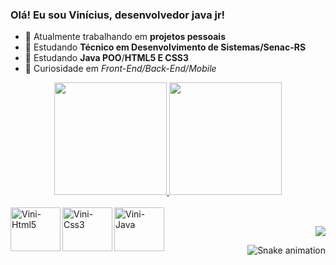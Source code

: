 ### Olá! Eu sou Vinícius, desenvolvedor java jr!


- 🔭 Atualmente trabalhando em **projetos pessoais**
- 🌱 Estudando **Técnico em Desenvolvimento de Sistemas/Senac-RS**
- 👯 Estudando **Java POO**/**HTML5 E CSS3**
- 🤔 Curiosidade em *Front-End/Back-End/Mobile*

<div align="center">
  <a href="https://github.com/vinistringue">
  <img height="180em" src="https://github-readme-stats.vercel.app/api?username=vinistringue&show_icons=true&theme=dracula&include_all_commits=true&count_private="false"/>
  <img height="180em" src="https://github-readme-stats.vercel.app/api/top-langs/?username=vinistringue&layout=compact&langs_count=7&theme=dracula"/>

</div>
<div style="display: inline_block"><br>
   <img align="left" alt="Vini-Html5" height="70" width="80" src="https://cdn.jsdelivr.net/gh/devicons/devicon/icons/html5/html5-original-wordmark.svg" />
   <img align="left" alt="Vini-Css3" height="70" width="80"  src="https://cdn.jsdelivr.net/gh/devicons/devicon/icons/css3/css3-original-wordmark.svg" />
   <img align="left" alt="Vini-Java" height="70" width="80"  src="https://cdn.jsdelivr.net/gh/devicons/devicon/icons/java/java-plain-wordmark.svg" />
   
</div>
  
    
   ##
    
    
 <div align="right">
   <a href="https://www.linkedin.com/in/vinicius-stringue-de-paula-810033150" target="_blank"><img src="https://img.shields.io/badge/-LinkedIn-%230077B5?style=for-the-badge&logo=linkedin&logoColor=white" target="_blank"></a> 
 
 
![Snake animation](https://github.com/vinistringue/vinistringue/blob/output/github-contribution-grid-snake.svg)
